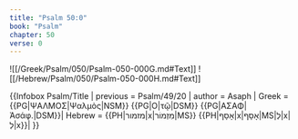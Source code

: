 ```yaml
---
title: "Psalm 50:0"
book: "Psalm"
chapter: 50
verse: 0
---
```

![[/Greek/Psalm/050/Psalm-050-000G.md#Text]]
![[/Hebrew/Psalm/050/Psalm-050-000H.md#Text]]

{{Infobox Psalm/Title |
  previous = Psalm/49/20 |
  author = Asaph |
  Greek = {{PG|ΨΑΛΜΟΣ|Ψαλμὸς|NSM}} {{PG|Ο|τῷ|DSM}} {{PG|ΑΣΑΦ|Ἀσάφ.|DSM}}|
  Hebrew = {{PH|מזמור|x|מִזְמוֹר|MS}} {{PH|אָסָף|x|אָסָף|MS|לְ|x|לְ|x}}|
}}
